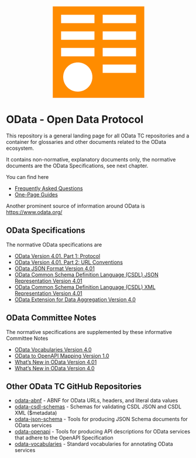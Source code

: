 <p align="center">
<img src="odata-icons/ODataLogo-250.png">
</p>

# OData - Open Data Protocol

This repository is a general landing page for all OData TC repositories and a container for glossaries and other documents related to the OData ecosystem.

It contains non-normative, explanatory documents only, the normative documents are the OData Specifications, see next chapter.

You can find here
- [Frequently Asked Questions](faq)
- [One-Page Guides](one-pager)

Another prominent source of information around OData is https://www.odata.org/

## OData Specifications

The normative OData specifications are

- [OData Version 4.01. Part 1: Protocol](https://docs.oasis-open.org/odata/odata/v4.01/odata-v4.01-part1-protocol.html)
- [OData Version 4.01. Part 2: URL Conventions](https://docs.oasis-open.org/odata/odata/v4.01/odata-v4.01-part2-url-conventions.html)
- [OData JSON Format Version 4.01](http://docs.oasis-open.org/odata/odata-json-format/v4.01/odata-json-format-v4.01.html)
- [OData Common Schema Definition Language (CSDL) JSON Representation Version 4.01](http://docs.oasis-open.org/odata/odata-csdl-json/v4.01/odata-csdl-json-v4.01.html)
- [OData Common Schema Definition Language (CSDL) XML Representation Version 4.01](http://docs.oasis-open.org/odata/odata-csdl-json/v4.01/odata-csdl-xml-v4.01.html)
- [OData Extension for Data Aggregation Version 4.0](http://docs.oasis-open.org/odata/odata-data-aggregation-ext/v4.0/odata-data-aggregation-ext-v4.0.html)

## OData Committee Notes

The normative specifications are supplemented by these informative Committee Notes

- [OData Vocabularies Version 4.0](http://docs.oasis-open.org/odata/odata-vocabularies/v4.0/odata-vocabularies-v4.0.html)
- [OData to OpenAPI Mapping Version 1.0](http://docs.oasis-open.org/odata/odata-openapi/v1.0/odata-openapi-v1.0.html)
- [What’s New in OData Version 4.01](http://docs.oasis-open.org/odata/new-in-odata/v4.01/new-in-odata-v4.01.html)
- [What’s New in OData Version 4.0](http://docs.oasis-open.org/odata/new-in-odata/v4.0/new-in-odata-v4.0.html)

## Other OData TC GitHub Repositories
- [odata-abnf](ttps://github.com/oasis-tcs/odata-abnf) - ABNF for OData URLs, headers, and literal data values
- [odata-csdl-schemas](ttps://github.com/oasis-tcs/odata-csdl-schemas) - Schemas for validating CSDL JSON and CSDL XML ($metadata) 
- [odata-json-schema](ttps://github.com/oasis-tcs/odata-csdl-schemas) - Tools for producing JSON Schema documents for OData services 
- [odata-openapi](https://github.com/oasis-tcs/odata-openapi) - Tools for producing API descriptions for OData services that adhere to the OpenAPI Specification
- [odata-vocabularies](https://github.com/oasis-tcs/odata-vocabularies) - Standard vocabularies for annotating OData services
